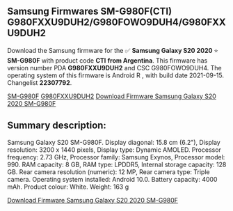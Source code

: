 <h2>Samsung Firmwares SM-G980F(CTI) G980FXXU9DUH2/G980FOWO9DUH4/G980FXXU9DUH2</h2>
Download the Samsung firmware for the ✅ <strong>Samsung Galaxy S20 2020 </strong> ⭐ <strong>SM-G980F</strong> with product code <strong>CTI</strong> <strong> from Argentina</strong>. This firmware has version number PDA <strong>G980FXXU9DUH2</strong> and CSC G980FOWO9DUH4. The operating system of this firmware is Android R , with build date 2021-09-15. Changelist <strong>22307792</strong>.


[SM-G980F](https://samfirm.shop/samsung/model/SM-G980F)
[G980FXXU9DUH2](https://samfirm.shop/samsung/pda/G980FXXU9DUH2)
[Download Firmware Samsung Galaxy S20 2020 SM-G980F](https://samfirm.shop/samsung/firmware/456477)
<h2>Summary description:</h2>
<p>Samsung Galaxy S20 SM-G980F. Display diagonal: 15.8 cm (6.2"), Display resolution: 3200 x 1440 pixels, Display type: Dynamic AMOLED. Processor frequency: 2.73 GHz, Processor family: Samsung Exynos, Processor model: 990. RAM capacity: 8 GB, RAM type: LPDDR5, Internal storage capacity: 128 GB. Rear camera resolution (numeric): 12 MP, Rear camera type: Triple camera. Operating system installed: Android 10.0. Battery capacity: 4000 mAh. Product colour: White. Weight: 163 g</p>


[Download Firmware Samsung Galaxy S20 2020 SM-G980F](https://samfirm.shop/samsung/firmware/456477)

